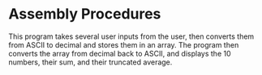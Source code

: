 # Assembly Procedures

This program takes several user inputs from the user, then converts them from ASCII to decimal and stores them in an array.
The program then converts the array from decimal back to ASCII, and displays the 10 numbers, their sum, and their truncated average.
